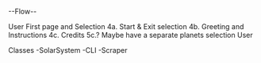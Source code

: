--Flow--

User First page and Selection
  4a. Start & Exit selection 
  4b. Greeting and Instructions
  4c. Credits
  5c.? Maybe have a separate planets selection
User 
  
Classes
-SolarSystem
-CLI
-Scraper
  
  
  